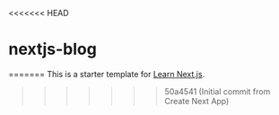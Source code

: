<<<<<<< HEAD
# nextjs-blog
=======
This is a starter template for [Learn Next.js](https://nextjs.org/learn).
>>>>>>> 50a4541 (Initial commit from Create Next App)
